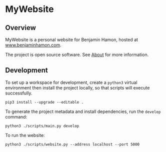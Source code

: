 # MyWebsite

## Overview

MyWebsite is a personal website for Benjamin Hamon, hosted at www.benjaminhamon.com.

The project is open source software. See [About](about.md) for more information.

## Development

To set up a workspace for development, create a `python3` virtual environment then install the project locally, so that scripts will execute successfully.

```
pip3 install --upgrade --editable .
```

To generate the project metadata and install dependencies, run the `develop` command:

```
python3 ./scripts/main.py develop
```

To run the website:

```
python3 ./scripts/website.py --address localhost --port 5000
```
